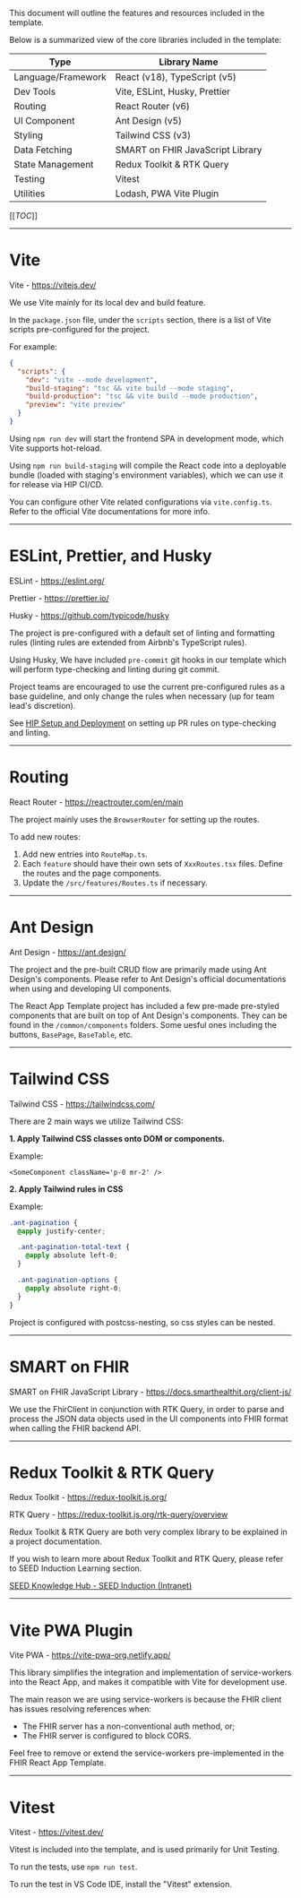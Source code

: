 This document will outline the features and resources included in the template.

Below is a summarized view of the core libraries included in the template:

| Type               | Library Name                     |
| ------------------ | -------------------------------- |
| Language/Framework | React (v18), TypeScript (v5)     |
| Dev Tools          | Vite, ESLint, Husky, Prettier    |
| Routing            | React Router (v6)                |
| UI Component       | Ant Design (v5)                  |
| Styling            | Tailwind CSS (v3)                |
| Data Fetching      | SMART on FHIR JavaScript Library |
| State Management   | Redux Toolkit & RTK Query        |
| Testing            | Vitest                           |
| Utilities          | Lodash, PWA Vite Plugin          |

[[_TOC_]]

---

# Vite

Vite - https://vitejs.dev/

We use Vite mainly for its local dev and build feature.

In the `package.json` file, under the `scripts` section, there is a list of Vite scripts pre-configured for the project.

For example:

```json
{
  "scripts": {
    "dev": "vite --mode development",
    "build-staging": "tsc && vite build --mode staging",
    "build-production": "tsc && vite build --mode production",
    "preview": "vite preview"
  }
}
```

Using `npm run dev` will start the frontend SPA in development mode, which Vite supports hot-reload.

Using `npm run build-staging` will compile the React code into a deployable bundle (loaded with staging's environment variables), which we can use it for release via HIP CI/CD.

You can configure other Vite related configurations via `vite.config.ts`. Refer to the official Vite documentations for more info.

---

# ESLint, Prettier, and Husky

ESLint - https://eslint.org/

Prettier - https://prettier.io/

Husky - https://github.com/typicode/husky

The project is pre-configured with a default set of linting and formatting rules (linting rules are extended from Airbnb's TypeScript rules).

Using Husky, We have included `pre-commit` git hooks in our template which will perform type-checking and linting during git commit.

Project teams are encouraged to use the current pre-configured rules as a base guideline, and only change the rules when necessary (up for team lead's discretion).

See [HIP Setup and Deployment](./Template-Features/HIP-Setup-and-Deployment.md) on setting up PR rules on type-checking and linting.

---

# Routing

React Router - https://reactrouter.com/en/main

The project mainly uses the `BrowserRouter` for setting up the routes.

To add new routes:

1. Add new entries into `RouteMap.ts`.
1. Each `feature` should have their own sets of `XxxRoutes.tsx` files. Define the routes and the page components.
1. Update the `/src/features/Routes.ts` if necessary.

---

# Ant Design

Ant Design - https://ant.design/

The project and the pre-built CRUD flow are primarily made using Ant Design's components. Please refer to Ant Design's official documentations when using and developing UI components.

The React App Template project has included a few pre-made pre-styled components that are built on top of Ant Design's components. They can be found in the `/common/components` folders. Some uesful ones including the buttons, `BasePage`, `BaseTable`, etc.

---

# Tailwind CSS

Tailwind CSS - https://tailwindcss.com/

There are 2 main ways we utilize Tailwind CSS:

**1. Apply Tailwind CSS classes onto DOM or components.**

Example:

```React
<SomeComponent className='p-0 mr-2' />
```

**2. Apply Tailwind rules in CSS**

Example:

```CSS
.ant-pagination {
  @apply justify-center;

  .ant-pagination-total-text {
    @apply absolute left-0;
  }

  .ant-pagination-options {
    @apply absolute right-0;
  }
}
```

Project is configured with postcss-nesting, so css styles can be nested.

---

# SMART on FHIR

SMART on FHIR JavaScript Library - https://docs.smarthealthit.org/client-js/

We use the FhirClient in conjunction with RTK Query, in order to parse and process the JSON data objects used in the UI components into FHIR format when calling the FHIR backend API.

---

# Redux Toolkit & RTK Query

Redux Toolkit - https://redux-toolkit.js.org/

RTK Query - https://redux-toolkit.js.org/rtk-query/overview

Redux Toolkit & RTK Query are both very complex library to be explained in a project documentation.

If you wish to learn more about Redux Toolkit and RTK Query, please refer to SEED Induction Learning section.

[SEED Knowledge Hub - SEED Induction (Intranet)](https://healthsg.sharepoint.com/sites/SEEDKnowledgeHub/SitePages/SEED-Induction.aspx)

---

# Vite PWA Plugin

Vite PWA - https://vite-pwa-org.netlify.app/

This library simplifies the integration and implementation of service-workers into the React App, and makes it compatible with Vite for development use.

The main reason we are using service-workers is because the FHIR client has issues resolving references when:

- The FHIR server has a non-conventional auth method, or;
- The FHIR server is configured to block CORS.

Feel free to remove or extend the service-workers pre-implemented in the FHIR React App Template.

---

# Vitest

Vitest - https://vitest.dev/

Vitest is included into the template, and is used primarily for Unit Testing.

To run the tests, use `npm run test`.

To run the test in VS Code IDE, install the "Vitest" extension.
